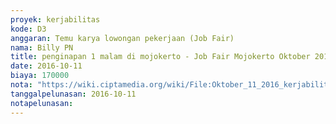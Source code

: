 ```yaml
---
proyek: kerjabilitas
kode: D3
anggaran: Temu karya lowongan pekerjaan (Job Fair)
nama: Billy PN
title: penginapan 1 malam di mojokerto - Job Fair Mojokerto Oktober 2016
date: 2016-10-11
biaya: 170000
nota: "https://wiki.ciptamedia.org/wiki/File:Oktober_11_2016_kerjabilitas_D3_hotel_mojokerto_billy.jpg"
tanggalpelunasan: 2016-10-11
notapelunasan:
---
```

